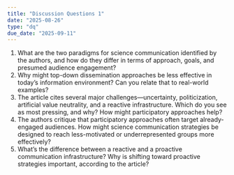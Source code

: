 ```yaml
---
title: "Discussion Questions 1"
date: "2025-08-26"
type: "dq"
due_date: "2025-09-11"
---
```


1. What are the two paradigms for science communication identified by the authors, and how do they differ in terms of approach, goals, and presumed audience engagement?
1. Why might top-down dissemination approaches be less effective in today’s information environment? Can you relate that to real-world examples?
1. The article cites several major challenges—uncertainty, politicization, artificial value neutrality, and a reactive infrastructure. Which do you see as most pressing, and why? How might participatory approaches help?
1. The authors critique that participatory approaches often target already-engaged audiences. How might science communication strategies be designed to reach less-motivated or underrepresented groups more effectively?
1. What’s the difference between a reactive and a proactive communication infrastructure? Why is shifting toward proactive strategies important, according to the article?